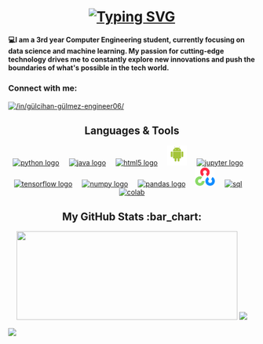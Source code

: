 <h1 align="center"><a href="https://git.io/typing-svg"><img src="https://readme-typing-svg.demolab.com?font=Fira+Code&weight=600&size=25&pause=1000&color=007BFF&center=true&vCenter=true&repeat=false&random=false&width=335&lines=Hi+%F0%9F%91%8B%2C+I'm+Gülcihan" alt="Typing SVG" alt="Typing SVG" alt="Typing SVG" /></a></h1>

<h4 align="left">
  
💻I am a 3rd year Computer Engineering student, currently focusing on data science and machine learning. My passion for cutting-edge technology drives me to constantly explore new innovations and push the boundaries of what's possible in the tech world.

<h3 align="left">Connect with me:</h3>
<p align="left">
<a href="https://linkedin.com/in/gülcihan-gülmez-engineer06" target="blank"><img align="center" src="https://raw.githubusercontent.com/rahuldkjain/github-profile-readme-generator/master/src/images/icons/Social/linked-in-alt.svg" alt="/in/gülcihan-gülmez-engineer06/" height="30" width="40" /></a>
  
<!-- Tech Stack -->
<h2 align="center">Languages & Tools</h2>

<div align="center">
  <a href="#"><img src="https://cdn.jsdelivr.net/gh/devicons/devicon/icons/python/python-original.svg" height="40" alt="python logo" /></a>
  <img width="12" />
  <a href="#"><img src="https://cdn.jsdelivr.net/gh/devicons/devicon/icons/java/java-original.svg" height="40" alt="java logo" /></a>
  <img width="12" />
  <a href="#"><img src="https://www.vectorlogo.zone/logos/kotlinlang/kotlinlang-icon.svg" height="40" alt="html5 logo" /></a>
  <img width="12" />
  <a href="#"><img src="https://raw.githubusercontent.com/devicons/devicon/master/icons/android/android-original-wordmark.svg" height="40" alt="android" /></a>
  <img width="12" />
  <a href="#"><img src="https://cdn.jsdelivr.net/gh/devicons/devicon/icons/jupyter/jupyter-original.svg" height="40" alt="jupyter logo" /></a>
  <img width="12" />
  <a href="#"><img src="https://www.vectorlogo.zone/logos/tensorflow/tensorflow-icon.svg" height="40" alt="tensorflow logo" /></a>
  <img width="12" />
  <a href="#"><img src="https://cdn.jsdelivr.net/gh/devicons/devicon/icons/numpy/numpy-original.svg" height="40" alt="numpy logo" /></a>
  <img width="12" />
  <a href="#"><img src="https://cdn.jsdelivr.net/gh/devicons/devicon/icons/pandas/pandas-original.svg" height="40" alt="pandas logo" /></a>
  <img width="12" />
  <a href="#"><img src="https://raw.githubusercontent.com/devicons/devicon/master/icons/opencv/opencv-original.svg" height="40" alt="opencv" /></a>
  <img width="12" />
  <a href="#"><img src="https://github.com/Gulciha-n/Gulciha-n/assets/120305183/280c2bd9-6a68-4a2f-a1f8-949673a57f25" height="40" alt="sql" /></a>
  <img width="12" />
  <a href="#"><img src="https://github.com/Gulciha-n/Gulciha-n/assets/120305183/d9da1899-0a7d-4a92-9047-1709cdce442f" height="40" alt="colab" /></a>
</div>

<h2 align="center">My GitHub Stats :bar_chart:</h2>
<p align="center">
  <img src="https://github-readme-stats.vercel.app/api?username=Gulciha-n&show_icons=true&theme=tokyonight"![Uploading colab_favicon_256px.png…]()
 width="450" height="180">
  <img src="https://github-readme-stats.vercel.app/api/top-langs/?username=Gulciha-n&layout=compact&theme=tokyonight" height="180">
  
</p>

[![](https://visitcount.itsvg.in/api?id=Gulciha-n&icon=0&color=0)](https://visitcount.itsvg.in)

